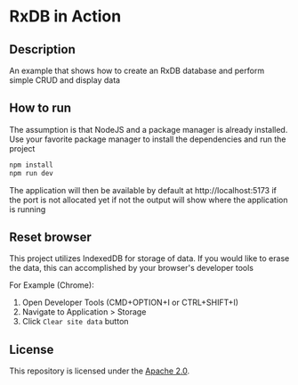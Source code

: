 # **RxDB in Action**

## Description

An example that shows how to create an RxDB database and perform simple CRUD and display data 

## How to run

The assumption is that NodeJS and a package manager is already installed.
Use your favorite package manager to install the dependencies and run the project

```bash
npm install
npm run dev
```
The application will then be available by default at http://localhost:5173 if 
the port is not allocated yet if not the output will show where the application 
is running

## Reset browser

This project utilizes IndexedDB for storage of data. If you would like to erase 
the data, this can accomplished by your browser's developer tools

For Example (Chrome):
1. Open Developer Tools (CMD+OPTION+I or CTRL+SHIFT+I) 
2. Navigate to Application > Storage
3. Click `Clear site data` button

## License

This repository is licensed under the [Apache 2.0](https://opensource.org/licenses/apache-2.0).
